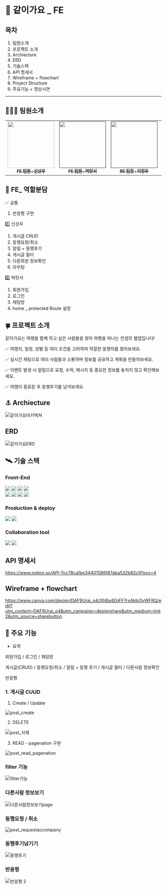 # 🚀 같이가요 _ FE 
## 목차
1. 팀원소개
2. 프로젝트 소개
3. Archiecture
4. ERD
5. 기술스택
6. API 명세서
7. Wireframe + flowchart
8. Project Structure
9. 주요기능 + 영상시연
---
    

## 🧑‍🤝‍🧑 팀원소개
<table>
  <tbody>
    <tr>
      <td align="center"><a href="https://github.com/ITK-SHIN"><img src="https://file.notion.so/f/f/d11adb76-8834-4a15-b78c-3b8ddbfff796/8e1ac934-1ade-45bb-aeca-78e6ba663644/Untitled.jpeg?id=e3de0484-f0a5-4445-87e5-4e1ae92613bf&table=block&spaceId=d11adb76-8834-4a15-b78c-3b8ddbfff796&expirationTimestamp=1712995200000&signature=yaO250MrHLAq2jtsa2bdoBC-D6dxcPIZ4GA2-ZyiJ8M&downloadName=Untitled.jpeg" width="150px;" height='150px' alt=""/><br /><sub><b>FE 팀원 : 신상우</b></sub></a><br /></td>
      <td align="center"><a href=""><img src="https://file.notion.so/f/f/d11adb76-8834-4a15-b78c-3b8ddbfff796/52d288d3-96ac-44d6-a7fe-56e0d15e2ce4/%EC%BA%A1%EC%B2%98.png?id=e38f5e4d-a07d-4499-aedf-e243931d7536&table=block&spaceId=d11adb76-8834-4a15-b78c-3b8ddbfff796&expirationTimestamp=1712995200000&signature=lLoDDVWqXkmiLqFCVSJm6xn4XHDPbUPBCtnWsb5RNUo&downloadName=%EC%BA%A1%EC%B2%98.PNG.png" width="150px;" height='150px'" alt=""/><br /><sub><b>FE 팀원 : 박민서</b></sub></a><br /></td>
        <td align="center"><a href=""><img src="https://www.notion.so/image/https%3A%2F%2Fprod-files-secure.s3.us-west-2.amazonaws.com%2Fd11adb76-8834-4a15-b78c-3b8ddbfff796%2Fcb4d4791-36dd-4b5d-b47d-2bc4841a9704%2F%25EC%2582%25AC%25EC%25A7%2584_%25EC%2588%2598%25EC%25A0%2595.jpg?table=block&id=92c78cf3-dd5a-4fe9-a952-ae8d1cfcb43c&spaceId=d11adb76-8834-4a15-b78c-3b8ddbfff796&width=2000&userId=39d7dfc1-4560-42c9-a699-fb934247e0a2&cache=v2"  width="150px;" height='150px' alt=""/><br /><sub><b>BE 팀장 : 이정우</b></sub></a><br /></td>
      <td align="center"><a href=""><img src="https://file.notion.so/f/f/d11adb76-8834-4a15-b78c-3b8ddbfff796/4435c6da-268e-4f9c-b0cf-ee4593277329/Untitled.jpeg?id=019f3c32-8935-431c-8745-35f6c18868ad&table=block&spaceId=d11adb76-8834-4a15-b78c-3b8ddbfff796&expirationTimestamp=1712995200000&signature=icjZ8PytAQxXISFsV6mUz5Ze7Wjbacknc7_ZnMdwQhY&downloadName=Untitled.jpeg"  width="150px;" height='150px' alt=""/><br /><sub><b>BE 팀원 : 하남규</b></sub></a><br /></td>
      <td align="center"><a href=""><img src="https://encrypted-tbn0.gstatic.com/images?q=tbn:ANd9GcS6GgyJrNvEmZkS0tQmz3-Dkn8UohxLwvymPj1O9zsNKA&s"  width="150px;" height='150px' alt=""/><br /><sub><b>BE 팀원 : 양수경</b></sub></a><br /></td>
    </tr>
  </tbody>
</table>

## 🚩 FE_ 역할분담
✅ 공통
1. 반응형 구현
   
1️⃣  신상우
1. 게시글 CRUD
2. 동행요청/취소
3. 알림 + 동행후기
4. 게시글 필터
5. 다른회원 정보확인
6. 라우팅

2️⃣ 박민서
1. 회원가입
2. 로그인
3. 채팅방
4. home _ protected Route 설정


## 🍀 프로젝트 소개
같이가요는 여행을 함께 하고 싶은 사람들을 찾아 여행을 떠나는 컨셉의 웹앱입니다! 

✅  여행지, 일정, 성별 등 여러 조건을 고려하여 적절한 동행자를 찾아보세요.

✅  실시간 채팅으로 여러 사람들과 소통하며 정보를 공유하고 계획을 만들어보세요.

✅  이벤트 발생 시 알림으로 요청, 수락, 메시지 등 중요한 정보를 놓치지 않고 확인해보세요.

✅  여행이 종료된 후 동행후기를 남겨보세요.

## ⚓ Archiecture
![같이가요아키텍쳐](https://github.com/zerobase-I/GoTogether-FE/assets/105304446/4a0d86a4-1f99-4d97-8634-28cf86def6c0)

## ERD 
![같이가요ERD](https://github.com/zerobase-I/GoTogether-FE/assets/105304446/5a3f0346-4428-4146-af31-e3c5be66d472)

## 🛰 기술 스택
### Front-End
<div>
<img src="https://img.shields.io/badge/React-색상?style=for-the-badge&logo=React&logoColor=white">
<img src="https://img.shields.io/badge/Recoil-green?style=for-the-badge&logo=Recoil&logoColor=white">
<img src="https://img.shields.io/badge/React Query-blue?style=for-the-badge&logo=React Query&logoColor=white">
<img src="https://img.shields.io/badge/JavaScript-black?style=for-the-badge&logo=JavaScript&logoColor=white">
</div>
<div>
<img src="https://img.shields.io/badge/TailwindCSS-yellow?style=for-the-badge&logo=TailwindCSS&logoColor=white">
<img src="https://img.shields.io/badge/DaisyUI-red?style=for-the-badge&logo=DaisyUI&logoColor=white">
<img src="https://img.shields.io/badge/MSW-6464CD?style=for-the-badge&logo=MSW&logoColor=white">
<img src="https://img.shields.io/badge/Axios-5AD18F?style=for-the-badge&logo=Axios&logoColor=white">
</div>

### Production & deploy
<div>
<img src="https://img.shields.io/badge/Vercel-red?style=for-the-badge&logo=Vercel&logoColor=white">
<img src="https://img.shields.io/badge/github-black?style=for-the-badge&logo=github&logoColor=white">
</div>

### Collaboration tool
<div>
<img src="https://img.shields.io/badge/slack-black?style=for-the-badge&logo=slack&logoColor=white">
<img src="https://img.shields.io/badge/notion-black?style=for-the-badge&logo=notion&logoColor=white">
</div>

## API 명세서
https://www.notion.so/API-7cc78ca1be34401586f87aba532b82c9?pvs=4

## Wireframe + flowchart
https://www.canva.com/design/DAF9Urai_p4/XhBa4EbFF7rxAkbj3yWFRQ/edit?utm_content=DAF9Urai_p4&utm_campaign=designshare&utm_medium=link2&utm_source=sharebutton

## 📜 주요 기능
* 요약
  
회원가입 / 로그인 / 채팅방

게시글(CRUD) / 동행요청/취소 / 알림 + 동행 후기 / 게시글 필터 / 다른사람 정보확인

반응형

### 1. 게시글 CUUD
1. Create / Update

![post_create](https://github.com/zerobase-I/GoTogether-BE/assets/105304446/34873e9c-db1b-4ce8-a6f4-a72e2c815da0)

2. DELETE

![post_삭제](https://github.com/zerobase-I/GoTogether-BE/assets/105304446/cfdaab48-3079-4c48-a172-8c6144cecb33)

3. READ - pagenation 구현
   
![post_read_pagenation](https://github.com/zerobase-I/GoTogether-BE/assets/105304446/872d2faf-4fce-4bdd-82a5-9213db5b4d69)

### filter 기능
![filter기능](https://github.com/zerobase-I/GoTogether-BE/assets/105304446/0c68addf-5c14-48cc-a48c-7bf700d1c8ed)

### 다른사람 정보보기
![다른사람정보보기page](https://github.com/zerobase-I/GoTogether-BE/assets/105304446/679600be-e086-4e2a-96ea-d444c0f3fb75)

### 동행요청 / 취소 
![post_requestaccompany](https://github.com/zerobase-I/GoTogether-BE/assets/105304446/368a6937-c227-4f2f-9d23-812f69df29bb)

### 동행후기남기기
![동행후기](https://github.com/zerobase-I/GoTogether-BE/assets/105304446/e43d8755-c894-49bc-b9ae-068ac00ae7e4)

### 반응형 
![반응형 2](https://github.com/zerobase-I/GoTogether-BE/assets/105304446/a8f4d8b5-394f-47ba-a154-fac24b3d4708)

